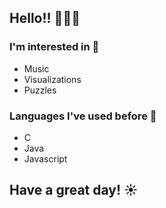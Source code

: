 ## Hello!! 👋👋👋

### I'm interested in 🚀

- Music
- Visualizations
- Puzzles

### Languages I've used before 📖

- C
- Java
- Javascript

## Have a great day! ☀️

